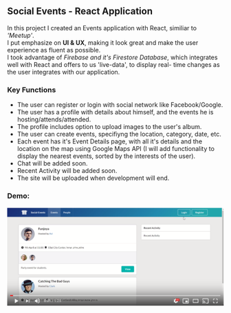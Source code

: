 ## Social Events - React Application

In this project I created an Events application with React, similiar to *'Meetup'*.<br>
I put emphasize on **UI & UX**, making it look great and make the user experience as fluent as possible.<br>
I took advantage of *Firebase and it's Firestore Database*, which integrates well with React and offers to us 'live-data', to display real- time changes as the user integrates with our application.

### Key Functions

* The user can register or login with social network like Facebook/Google.
* The user has a profile with details about himself, and the events he is hosting/attends/attended.
* The profile includes option to upload images to the user's album.
* The user can create events, specifiyng the location, category, date, etc.
* Each event has it's Event Details page, with all it's details and the location on the map using Google Maps API (I will add functionality to display the nearest events, sorted by the interests of the user).
* Chat will be added soon.
* Recent Activity will be added soon.
* The site will be uploaded when development will end.

### Demo:

[![Watch the video](/WatchTheVideo.png)](https://youtu.be/Y-UDCIFfucs)


